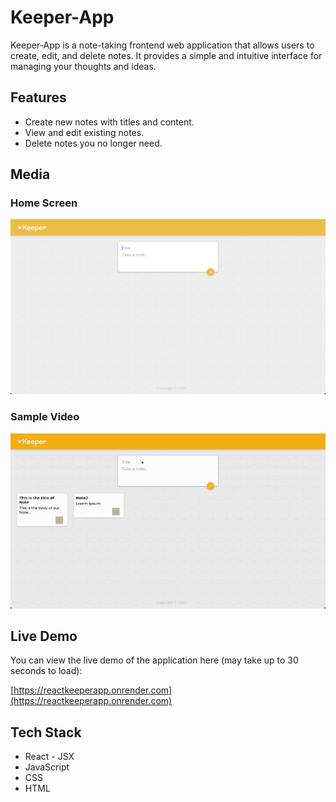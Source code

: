 # Keeper-App

Keeper-App is a note-taking frontend web application that allows users to create, edit, and delete notes. It provides a simple and intuitive interface for managing your thoughts and ideas.

## Features

*   Create new notes with titles and content.
*   View and edit existing notes.
*   Delete notes you no longer need.

## Media

### Home Screen
![Home Screen](media/home_screen.png)

### Sample Video
![Sample Video](media/sample_video.gif)

## Live Demo

You can view the live demo of the application here (may take up to 30 seconds to load):

[https://reactkeeperapp.onrender.com](https://reactkeeperapp.onrender.com)

## Tech Stack

*   React - JSX
*   JavaScript
*   CSS
*   HTML
